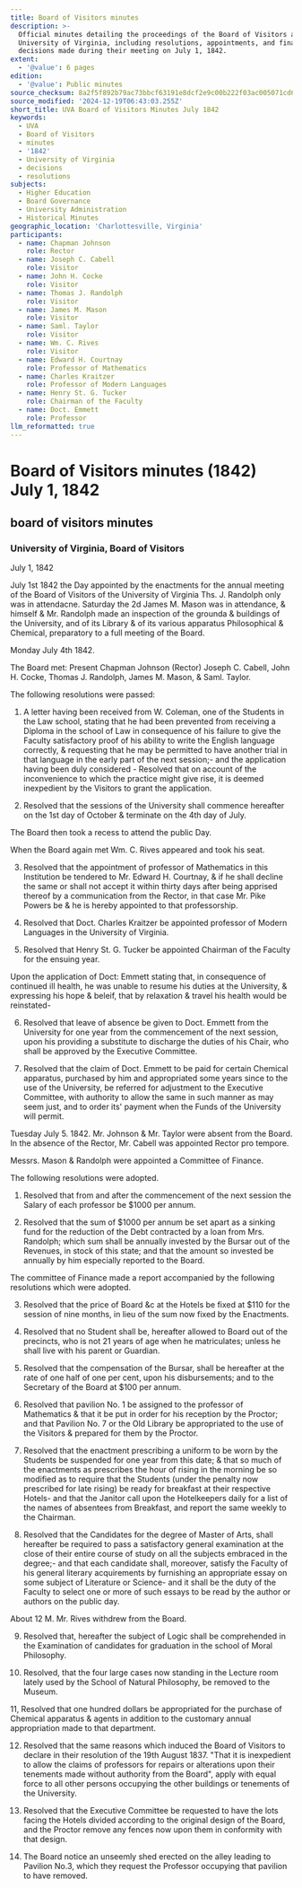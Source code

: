 ```yaml
---
title: Board of Visitors minutes
description: >-
  Official minutes detailing the proceedings of the Board of Visitors at the
  University of Virginia, including resolutions, appointments, and financial
  decisions made during their meeting on July 1, 1842.
extent:
  - '@value': 6 pages
edition:
  - '@value': Public minutes
source_checksum: 8a2f5f892b79ac73bbcf63191e8dcf2e9c00b222f03ac005071cd676c475ad52
source_modified: '2024-12-19T06:43:03.255Z'
short_title: UVA Board of Visitors Minutes July 1842
keywords:
  - UVA
  - Board of Visitors
  - minutes
  - '1842'
  - University of Virginia
  - decisions
  - resolutions
subjects:
  - Higher Education
  - Board Governance
  - University Administration
  - Historical Minutes
geographic_location: 'Charlottesville, Virginia'
participants:
  - name: Chapman Johnson
    role: Rector
  - name: Joseph C. Cabell
    role: Visitor
  - name: John H. Cocke
    role: Visitor
  - name: Thomas J. Randolph
    role: Visitor
  - name: James M. Mason
    role: Visitor
  - name: Saml. Taylor
    role: Visitor
  - name: Wm. C. Rives
    role: Visitor
  - name: Edward H. Courtnay
    role: Professor of Mathematics
  - name: Charles Kraitzer
    role: Professor of Modern Languages
  - name: Henry St. G. Tucker
    role: Chairman of the Faculty
  - name: Doct. Emmett
    role: Professor
llm_reformatted: true
---
```


# Board of Visitors minutes (1842) July 1, 1842

## board of visitors minutes

### University of Virginia, Board of Visitors

July 1, 1842

July 1st 1842 the Day appointed by the enactments for the annual meeting of the Board of Visitors of the University of Virginia Ths. J. Randolph only was in attendacne. Saturday the 2d James M. Mason was in attendance, & himself & Mr. Randolph made an inspection of the grounda & buildings of the University, and of its Library & of its various apparatus Philosophical & Chemical, preparatory to a full meeting of the Board.

Monday July 4th 1842.

The Board met: Present Chapman Johnson (Rector) Joseph C. Cabell, John H. Cocke, Thomas J. Randolph, James M. Mason, & Saml. Taylor.

The following resolutions were passed:

1. A letter having been received from W. Coleman, one of the Students in the Law school, stating that he had been prevented from receiving a Diploma in the school of Law in consequence of his failure to give the Faculty satisfactory proof of his ability to write the English language correctly, & requesting that he may be permitted to have another trial in that language in the early part of the next session;- and the application having been duly considered - Resolved that on account of the inconvenience to which the practice might give rise, it is deemed inexpedient by the Visitors to grant the application.

2. Resolved that the sessions of the University shall commence hereafter on the 1st day of October & terminate on the 4th day of July.

The Board then took a recess to attend the public Day.

When the Board again met Wm. C. Rives appeared and took his seat.

3. Resolved that the appointment of professor of Mathematics in this Institution be tendered to Mr. Edward H. Courtnay, & if he shall decline the same or shall not accept it within thirty days after being apprised thereof by a communication from the Rector, in that case Mr. Pike Powers be & he is hereby appointed to that professorship.

4. Resolved that Doct. Charles Kraitzer be appointed professor of Modern Languages in the University of Virginia.

5. Resolved that Henry St. G. Tucker be appointed Chairman of the Faculty for the ensuing year.

Upon the application of Doct: Emmett stating that, in consequence of continued ill health, he was unable to resume his duties at the University, & expressing his hope & beleif, that by relaxation & travel his health would be reinstated-

6. Resolved that leave of absence be given to Doct. Emmett from the University for one year from the commencement of the next session, upon his providing a substitute to discharge the duties of his Chair, who shall be approved by the Executive Committee.

7. Resolved that the claim of Doct. Emmett to be paid for certain Chemical apparatus, purchased by him and appropriated some years since to the use of the University, be referred for adjustment to the Executive Committee, with authority to allow the same in such manner as may seem just, and to order its' payment when the Funds of the University will permit.

Tuesday July 5. 1842. Mr. Johnson & Mr. Taylor were absent from the Board. In the absence of the Rector, Mr. Cabell was appointed Rector pro tempore.

Messrs. Mason & Randolph were appointed a Committee of Finance.

The following resolutions were adopted.

1. Resolved that from and after the commencement of the next session the Salary of each professor be $1000 per annum.

2. Resolved that the sum of $1000 per annum be set apart as a sinking fund for the reduction of the Debt contracted by a loan from Mrs. Randolph; which sum shall be annually invested by the Bursar out of the Revenues, in stock of this state; and that the amount so invested be annually by him especially reported to the Board.

The committee of Finance made a report accompanied by the following resolutions which were adopted.

3. Resolved that the price of Board &c at the Hotels be fixed at $110 for the session of nine months, in lieu of the sum now fixed by the Enactments.

4. Resolved that no Student shall be, hereafter allowed to Board out of the precincts, who is not 21 years of age when he matriculates; unless he shall live with his parent or Guardian.

5. Resolved that the compensation of the Bursar, shall be hereafter at the rate of one half of one per cent, upon his disbursements; and to the Secretary of the Board at $100 per annum.

6. Resolved that pavilion No. 1 be assigned to the professor of Mathematics & that it be put in order for his reception by the Proctor; and that Pavilion No. 7 or the Old Library be appropriated to the use of the Visitors & prepared for them by the Proctor.

7. Resolved that the enactment prescribing a uniform to be worn by the Students be suspended for one year from this date; & that so much of the enactments as prescribes the hour of rising in the morning be so modified as to require that the Students (under the penalty now prescribed for late rising) be ready for breakfast at their respective Hotels- and that the Janitor call upon the Hotelkeepers daily for a list of the names of absentees from Breakfast, and report the same weekly to the Chairman.

8. Resolved that the Candidates for the degree of Master of Arts, shall hereafter be required to pass a satisfactory general examination at the close of their entire course of study on all the subjects embraced in the degree;- and that each candidate shall, moreover, satisfy the Faculty of his general literary acquirements by furnishing an appropriate essay on some subject of Literature or Science- and it shall be the duty of the Faculty to select one or more of such essays to be read by the author or authors on the public day.

About 12 M. Mr. Rives withdrew from the Board.

9. Resolved that, hereafter the subject of Logic shall be comprehended in the Examination of candidates for graduation in the school of Moral Philosophy.

10. Resolved, that the four large cases now standing in the Lecture room lately used by the School of Natural Philosophy, be removed to the Museum.

11, Resolved that one hundred dollars be appropriated for the purchase of Chemical apparatus & agents in addition to the customary annual appropriation made to that department.

12. Resolved that the same reasons which induced the Board of Visitors to declare in their resolution of the 19th August 1837. "That it is inexpedient to allow the claims of professors for repairs or alterations upon their tenements made without authority from the Board", apply with equal force to all other persons occupying the other buildings or tenements of the University.

13. Resolved that the Executive Committee be requested to have the lots facing the Hotels divided according to the original design of the Board, and the Proctor remove any fences now upon them in conformity with that design.

14. The Board notice an unseemly shed erected on the alley leading to Pavilion No.3, which they request the Professor occupying that pavilion to have removed.
